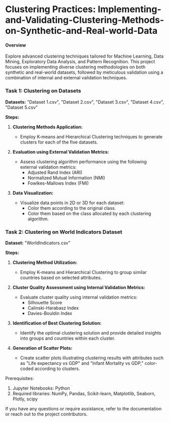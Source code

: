 # Clustering Practices: Implementing-and-Validating-Clustering-Methods-on-Synthetic-and-Real-world-Data

#### Overview
Explore advanced clustering techniques tailored for Machine Learning, Data Mining, Exploratory Data Analysis, and Pattern Recognition. This project focuses on implementing diverse clustering methodologies on both synthetic and real-world datasets, followed by meticulous validation using a combination of internal and external validation techniques.

### Task 1: Clustering on Datasets

**Datasets:** "Dataset 1.csv", "Dataset 2.csv", "Dataset 3.csv", "Dataset 4.csv", "Dataset 5.csv"

**Steps:**

1. **Clustering Methods Application:**
   - Employ K-means and Hierarchical Clustering techniques to generate clusters for each of the five datasets.

2. **Evaluation using External Validation Metrics:**
   - Assess clustering algorithm performance using the following external validation metrics:
     - Adjusted Rand Index (ARI)
     - Normalized Mutual Information (NMI)
     - Fowlkes-Mallows Index (FMI)

3. **Data Visualization:**
   - Visualize data points in 2D or 3D for each dataset:
     - Color them according to the original class.
     - Color them based on the class allocated by each clustering algorithm.


### Task 2: Clustering on World Indicators Dataset
**Dataset:** "WorldIndicators.csv"

**Steps:**

1. **Clustering Method Utilization:**
   - Employ K-means and Hierarchical Clustering to group similar countries based on selected attributes.

2. **Cluster Quality Assessment using Internal Validation Metrics:**
   - Evaluate cluster quality using internal validation metrics:
     - Silhouette Score
     - Calinski-Harabasz Index
     - Davies-Bouldin Index

3. **Identification of Best Clustering Solution:**
   - Identify the optimal clustering solution and provide detailed insights into groups and countries within each cluster.

4. **Generation of Scatter Plots:**
   - Create scatter plots illustrating clustering results with attributes such as "Life expectancy vs GDP" and "Infant Mortality vs GDP," color-coded according to clusters.

Prerequisites:
1. Jupyter Notebooks: Python
2. Required libraries: NumPy, Pandas, Scikit-learn, Matplotlib, Seaborn, Plotly, scipy

If you have any questions or require assistance, refer to the documentation or reach out to the project contributors.
